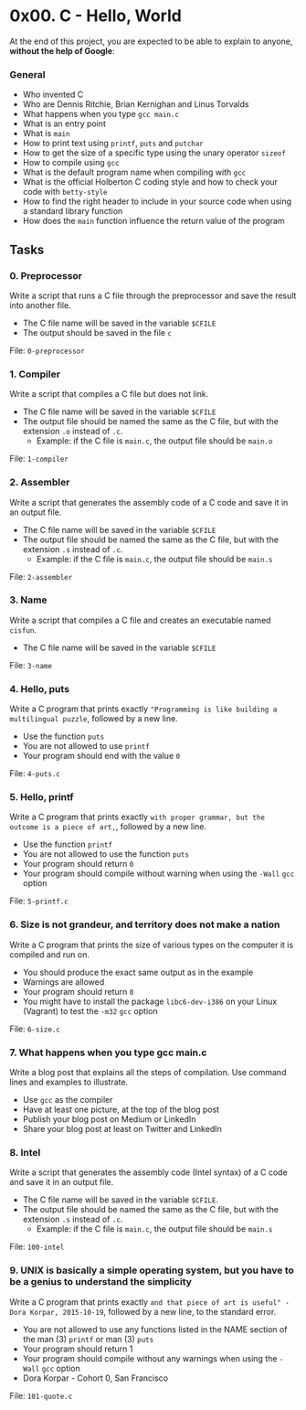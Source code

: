 <h1>0x00. C - Hello, World</h1>
<p>At the end of this project, you are expected to be able to explain to anyone, <strong>without the help of Google</strong>:</p>

<h3>General</h3>

<ul>
<li>Who invented C</li>
<li>Who are Dennis Ritchie, Brian Kernighan and Linus Torvalds</li>
<li>What happens when you type <code>gcc main.c</code></li>
<li>What is an entry point</li>
<li>What is <code>main</code></li>
<li>How to print text using <code>printf</code>, <code>puts</code> and <code>putchar</code></li>
<li>How to get the size of a specific type using the unary operator <code>sizeof</code></li>
<li>How to compile using <code>gcc</code></li>
<li>What is the default program name when compiling with <code>gcc</code></li>
<li>What is the official Holberton C coding style and how to check your code with <code>betty-style</code></li>
<li>How to find the right header to include in your source code when using a standard library function</li>
<li>How does the <code>main</code> function influence the return value of the program</li>
</ul>
<h2>Tasks</h2>
  <h3>
    0. Preprocessor
  </h3>
  <p>Write a script that runs a C file through the preprocessor and save the result into another file.</p>
<ul>
<li>The C file name will be saved in the variable <code>$CFILE</code></li>
<li>The output should be saved in the file <code>c</code></li>
</ul>
        <p>File: <code>0-preprocessor</code></p>
  <h3>
    1. Compiler
  </h3>
  <p>Write a script that compiles a C file but does not link.</p>
<ul>
<li>The C file name will be saved in the variable <code>$CFILE</code></li>
<li>The output file should be named the same as the C file, but with the extension <code>.o</code> instead of <code>.c</code>.
<ul>
<li>Example: if the C file is <code>main.c</code>, the output file should be <code>main.o</code></li>
</ul></li>
</ul>
        <p>File: <code>1-compiler</code></p>
  <h3>
    2. Assembler
  </h3>
  <p>Write a script that generates the assembly code of a C code and save it in an output file.</p>
<ul>
<li>The C file name will be saved in the variable <code>$CFILE</code></li>
<li>The output file should be named the same as the C file, but with the extension <code>.s</code> instead of <code>.c</code>.
<ul>
<li>Example: if the C file is <code>main.c</code>, the output file should be <code>main.s</code></li>
</ul></li>
</ul>
        <p>File: <code>2-assembler</code></p>
  <h3>
    3. Name
  </h3>
  <p>Write a script that compiles a C file and creates an executable named <code>cisfun</code>.</p>
<ul>
<li>The C file name will be saved in the variable <code>$CFILE</code></li>
</ul>
        <p>File: <code>3-name</code></p>
  <h3>
    4. Hello, puts
  </h3>
  <p>Write a C program that prints exactly <code>&quot;Programming is like building a multilingual puzzle</code>, followed by a new line.</p>
<ul>
<li>Use the function <code>puts</code></li>
<li>You are not allowed to use <code>printf</code></li>
<li>Your program should end with the value <code>0</code></li>
</ul>
        <p>File: <code>4-puts.c</code></p>
  <h3>
    5. Hello, printf
  </h3>
  <p>Write a C program that prints exactly <code>with proper grammar, but the outcome is a piece of art,</code>, followed by a new line.</p>
<ul>
<li>Use the function <code>printf</code></li>
<li>You are not allowed to use the function <code>puts</code></li>
<li>Your program should return <code>0</code></li>
<li>Your program should compile without warning when using the <code>-Wall</code> <code>gcc</code> option</li>
</ul>
        <p>File: <code>5-printf.c</code></p>
  <h3>
    6. Size is not grandeur, and territory does not make a nation
  </h3>
  <p>Write a C program that prints the size of various types on the computer it is compiled and run on.</p>
<ul>
<li>You should produce the exact same output as in the example</li>
<li>Warnings are allowed</li>
<li>Your program should return <code>0</code></li>
<li>You might have to install the package  <code>libc6-dev-i386</code> on your Linux (Vagrant) to test the <code>-m32</code> <code>gcc</code> option</li>
</ul>
        <p>File: <code>6-size.c</code></p>
  <h3>
    7. What happens when you type gcc main.c
  </h3>
  <p>Write a blog post that explains all the steps of compilation. Use command lines and examples to illustrate.</p>
<ul>
<li>Use <code>gcc</code> as the compiler</li>
<li>Have at least one picture, at the top of the blog post</li>
<li>Publish your blog post on Medium or LinkedIn</li>
<li>Share your blog post at least on Twitter and LinkedIn</li>
</ul>
  <h3>
    8. Intel
  </h3>
  <p>Write a script that generates the assembly code (Intel syntax) of a C code and save it in an output file.</p>
<ul>
<li>The C file name will be saved in the variable <code>$CFILE</code>.</li>
<li>The output file should be named the same as the C file, but with the extension <code>.s</code> instead of <code>.c</code>.
<ul>
<li>Example: if the C file is <code>main.c</code>, the output file should be <code>main.s</code></li>
</ul></li>
</ul>
        <p>File: <code>100-intel</code></p>
  <h3>
    9. UNIX is basically a simple operating system, but you have to be a genius to understand the simplicity
  </h3>
  <p>Write a C program that prints exactly <code>and that piece of art is useful&quot; - Dora Korpar, 2015-10-19</code>, followed by a new line, to the standard error.</p>
<ul>
<li>You are not allowed to use any functions listed in the NAME section of the man (3) <code>printf</code> or man (3) <code>puts</code></li>
<li>Your program should return 1</li>
<li>Your program should compile without any warnings when using the <code>-Wall</code> <code>gcc</code> option</li>
<li>Dora Korpar - Cohort 0,  San Francisco</li>
</ul>
        <p>File: <code>101-quote.c</code></p>
